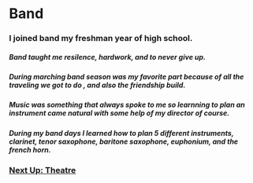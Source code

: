 # Band
### I joined band my freshman year of high school.
##### Band taught me resilence, hardwork, and to never give up.
##### During marching band season was my favorite part because of all the traveling we got to do , and also the friendship build. 
##### Music was something that always spoke to me so learnning to plan an instrument came natural with some help of my director of course.
##### During my band days I learned how to plan 5 different instruments, clarinet, tenor saxophone, baritone saxophone, euphonium, and the french horn.






### [Next Up: Theatre](https://trinlanae.github.io/All-About-Trin/Religion/Music/Band/Theatre)
